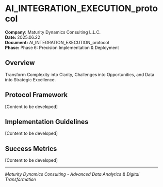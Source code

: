 ﻿# AI_INTEGRATION_EXECUTION_protocol

**Company:** Maturity Dynamics Consulting L.L.C.  
**Date:** 2025.06.22  
**Document:** AI_INTEGRATION_EXECUTION_protocol  
**Phase:** Phase 6: Precision Implementation & Deployment  

## Overview
Transform Complexity into Clarity, Challenges into Opportunities, and Data into Strategic Excellence.

## Protocol Framework
[Content to be developed]

## Implementation Guidelines
[Content to be developed]

## Success Metrics
[Content to be developed]

---
*Maturity Dynamics Consulting - Advanced Data Analytics & Digital Transformation*

